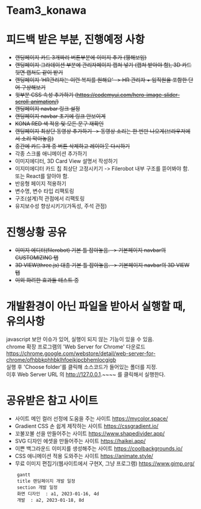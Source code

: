 # Team3_konawa
# 피드백 받은 부분, 진행예정 사항
- ~~랜딩페이지 카드 3개짜리 버튼부분에 이미지 추가 (휑해보임)~~
- ~~랜딩페이지 그라데이션 부분에 관리자페이지 캡처 넣기 (캡처 받아야 함), 3D 카드 뒷면 캡처도 같이 받기~~
- ~~랜딩페이지 'HR관리자는 이런 복지를 원해요' -> HR 관리자 + 임직원을 포함한 단어 구상해보기~~
- ~~윗부분 CSS 속성 추가하기 (https://codemyui.com/hero-image-slider-scroll-animation/)~~
- ~~랜딩페이지 navbar 링크 설정~~
- ~~랜딩페이지 navbar 초기에 링크 안보이게~~
- ~~KONA RED 색 적용 및 모든 문구 재확인~~
- ~~랜딩페이지 최상단 동영상 추가하기 -> 동영상 소리는 한 번만 나오게(브라우저에서 소리 막아놓음)~~
- ~~중간에 카드 3개 중 버튼 삭제하고 레이아웃 다시하기~~
- 각종 스크롤 애니메이션 추가하기
- 이미지에디터, 3D Card View 설명서 작성하기
- 이지미에디터 카드 칩 최상단 고정시키기 -> Filerobot 내부 구조를 뜯어봐야 함. 또는 React를 알아야 함.
- 반응형 페이지 적용하기
- 변수명, 변수 타입 리팩토링
- 구조(설계)적 관점에서 리팩토링
- 유지보수성 향상시키기(가독성, 주석 관점)

# 진행상황 공유
- ~~이미지 에디터(filerobot) 기본 틀 잡아놓음.  -> 기본페이지 navbar의 CUSTOMIZING 탭~~<br>
- ~~3D VIEW(three.js) 대충 기본 틀 잡아놓음. -> 기본페이지 navbar의 3D VIEW 탭~~<br>
- ~~이외 화려한 효과들 테스트 중~~

# 개발환경이 아닌 파일을 받아서 실행할 때, 유의사항
javascript 보안 이슈가 있어, 실행이 되지 않는 기능이 있을 수 있음.<br>
chrome 확장 프로그램의 'Web Server for Chrome' 다운로드 <br>
https://chrome.google.com/webstore/detail/web-server-for-chrome/ofhbbkphhbklhfoeikjpcbhemlocgigb <br>
실행 후 'Choose folder'를 클릭해 소스코드가 들어있는 폴더를 지정.<br>
이후 Web Server URL 의 http://127.0.0.1.~~~~ 를 클릭해서 실행한다.<br>

# 공유받은 참고 사이트
- 사이트 메인 컬러 선정에 도움을 주는 사이트 https://mycolor.space/ <br> 
- Gradient CSS 손 쉽게 제작하는 사이트 https://cssgradient.io/ <br>
- 꼬불꼬불 선을 만들어주는 사이트 https://www.shapedivider.app/ <br>
- SVG 디자인 에셋을 만들어주는 사이트 https://haikei.app/ <br>
- 이쁜 백그라운드 이미지를 생성해주는 사이트 https://coolbackgrounds.io/ <br>
- CSS 애니메이션 적용 도와주는 사이트 https://animate.style/
- 무료 이미지 편집기(웹사이트에서 구현X, 그냥 프로그램) https://www.gimp.org/




```mermaid
    gantt
    title 랜딩페이지 개발 일정
    section 개발 일정
    화면 디자인  : a1, 2023-01-16, 4d
    개발  : a2, 2023-01-18, 8d
 
```
